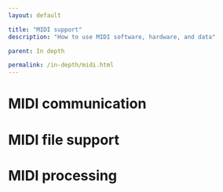 ```yaml
---
layout: default

title: "MIDI support"
description: "How to use MIDI software, hardware, and data"

parent: In depth

permalink: /in-depth/midi.html
---
```


# MIDI communication

# MIDI file support

# MIDI processing